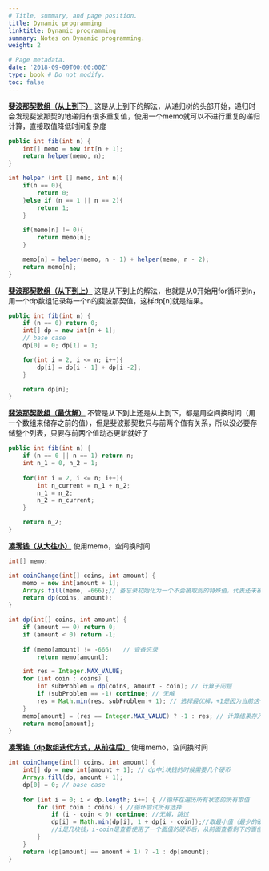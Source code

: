 ```yaml
---
# Title, summary, and page position.
title: Dynamic programming 
linktitle: Dynamic programming
summary: Notes on Dynamic programming.
weight: 2

# Page metadata.
date: '2018-09-09T00:00:00Z'
type: book # Do not modify.
toc: false
---
```


[**斐波那契数组（从上到下）**](https://leetcode.cn/problems/fibonacci-number/)
这是从上到下的解法，从递归树的头部开始，递归时会发现斐波那契的地递归有很多重复值，使用一个memo就可以不进行重复的递归计算，直接取值降低时间复杂度
```Java
public int fib(int n) {
    int[] memo = new int[n + 1];
    return helper(memo, n);
}

int helper (int [] memo, int n){
    if(n == 0){
        return 0;
    }else if (n == 1 || n == 2){
        return 1;
    }
    
    if(memo[n] != 0){
        return memo[n];
    }

    memo[n] = helper(memo, n - 1) + helper(memo, n - 2);
    return memo[n];
}
```


[**斐波那契数组（从下到上）**](https://leetcode.cn/problems/fibonacci-number/)
这是从下到上的解法，也就是从0开始用for循环到n，用一个dp数组记录每一个n的斐波那契值，这样dp[n]就是结果。
```Java
public int fib(int n) {
    if (n == 0) return 0;
    int[] dp = new int[n + 1];
    // base case
    dp[0] = 0; dp[1] = 1;

    for(int i = 2, i <= n; i++){
        dp[i] = dp[i - 1] + dp[i -2];
    }

    return dp[n];
}
```


[**斐波那契数组（最优解）**](https://leetcode.cn/problems/fibonacci-number/)
不管是从下到上还是从上到下，都是用空间换时间（用一个数组来储存之前的值），但是斐波那契数只与前两个值有关系，所以没必要存储整个列表，只要存前两个值动态更新就好了
```Java
public int fib(int n) {
    if (n == 0 || n == 1) return n;
    int n_1 = 0, n_2 = 1;
    
    for(int i = 2, i <= n; i++){
        int n_current = n_1 + n_2;
        n_1 = n_2;
        n_2 = n_current; 
    }

    return n_2;
}
```


[**凑零钱（从大往小）**](https://leetcode.cn/problems/coin-change/)
使用memo，空间换时间
```Java
int[] memo;

int coinChange(int[] coins, int amount) {
    memo = new int[amount + 1];
    Arrays.fill(memo, -666);// 备忘录初始化为一个不会被取到的特殊值，代表还未被计算
    return dp(coins, amount);
}

int dp(int[] coins, int amount) {
    if (amount == 0) return 0;
    if (amount < 0) return -1;
 
    if (memo[amount] != -666)   // 查备忘录
        return memo[amount];

    int res = Integer.MAX_VALUE;
    for (int coin : coins) {
        int subProblem = dp(coins, amount - coin); // 计算子问题
        if (subProblem == -1) continue; // 无解
        res = Math.min(res, subProblem + 1); // 选择最优解，+1是因为当前这个foreach的coin也要算一个位置的
    }
    memo[amount] = (res == Integer.MAX_VALUE) ? -1 : res; // 计算结果存入memo
    return memo[amount];
}
```


[**凑零钱（dp数组迭代方式，从前往后）**](https://leetcode.cn/problems/coin-change/)
使用memo，空间换时间
```Java
int coinChange(int[] coins, int amount) {
    int[] dp = new int[amount + 1]; // dp中i块钱的时候需要几个硬币
    Arrays.fill(dp, amount + 1);
    dp[0] = 0; // base case
   
    for (int i = 0; i < dp.length; i++) { //循环在遍历所有状态的所有取值
        for (int coin : coins) { //循环尝试所有选择
            if (i - coin < 0) continue; //无解，跳过
            dp[i] = Math.min(dp[i], 1 + dp[i - coin]);//取最小值（最少的硬币数量）
            //i是几块钱，i-coin是查看使用了一个面值的硬币后，从前面查看剩下的面值最小需要几个硬币
        }
    }
    return (dp[amount] == amount + 1) ? -1 : dp[amount];
}
```
